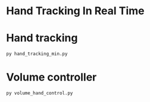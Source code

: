 # Hand Tracking In Real Time

# Hand tracking

    py hand_tracking_min.py

# Volume controller

    py volume_hand_control.py
